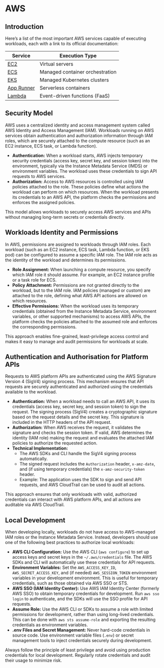 # AWS

## Introduction

Here’s a list of the most important AWS services capable of executing workloads, each with a link to its official documentation:

| Service                                               | Execution Type                   |
| ----------------------------------------------------- | -------------------------------- |
| [EC2](https://docs.aws.amazon.com/ec2/)               | Virtual servers                  |
| [ECS](https://docs.aws.amazon.com/ecs/)               | Managed container orchestration  |
| [EKS](https://docs.aws.amazon.com/eks/)               | Managed Kubernetes clusters      |
| [App Runner](https://docs.aws.amazon.com/apprunner/)  | Serverless containers            |
| [Lambda](https://docs.aws.amazon.com/lambda/)         | Event-driven functions (FaaS)    |



## Security Model

AWS uses a centralized identity and access management system called AWS Identity and Access Management (IAM). Workloads running on AWS services obtain authentication and authorization information through IAM roles, which are securely attached to the compute resource (such as an EC2 instance, ECS task, or Lambda function).

- **Authentication:** When a workload starts, AWS injects temporary security credentials (access key, secret key, and session token) into the environment, typically via the Instance Metadata Service (IMDS) or environment variables. The workload uses these credentials to sign API requests to AWS services.
- **Authorization:** Access to AWS resources is controlled using IAM policies attached to the role. These policies define what actions the workload can perform on which resources. When the workload presents its credentials to an AWS API, the platform checks the permissions and enforces the assigned policies.

This model allows workloads to securely access AWS services and APIs without managing long-term secrets or credentials directly.

## Workloads Identity and Permissions

In AWS, permissions are assigned to workloads through IAM roles. Each workload (such as an EC2 instance, ECS task, Lambda function, or EKS pod) can be configured to assume a specific IAM role. The IAM role acts as the identity of the workload and determines its permissions.

- **Role Assignment:** When launching a compute resource, you specify which IAM role it should assume. For example, an EC2 instance profile or a task role for ECS.
- **Policy Attachment:** Permissions are not granted directly to the workload, but to the IAM role. IAM policies (managed or custom) are attached to the role, defining what AWS API actions are allowed on which resources.
- **Effective Permissions:** When the workload uses its temporary credentials (obtained from the Instance Metadata Service, environment variables, or other supported mechanisms) to access AWS APIs, the platform checks the policies attached to the assumed role and enforces the corresponding permissions.

This approach enables fine-grained, least-privilege access control and makes it easy to manage and audit permissions for workloads at scale.

## Authentication and Authorisation for Platform APIs

Requests to AWS platform APIs are authenticated using the AWS Signature Version 4 (SigV4) signing process. This mechanism ensures that API requests are securely authenticated and authorized using the credentials available to the workload.

- **Authentication:** When a workload needs to call an AWS API, it uses its credentials (access key, secret key, and session token) to sign the request. The signing process (SigV4) creates a cryptographic signature based on the request details and the secret key. This signature is included in the HTTP headers of the API request.
- **Authorization:** When AWS receives the request, it validates the signature and checks the session token. If valid, AWS determines the identity (IAM role) making the request and evaluates the attached IAM policies to authorize the requested action.
- **Technical Implementation:**
    - The AWS SDKs and CLI handle the SigV4 signing process automatically.
    - The signed request includes the `Authorization` header, `x-amz-date`, and (if using temporary credentials) the `x-amz-security-token` header.
    - Example: The application uses the SDK to sign and send API requests, and AWS CloudTrail can be used to audit all actions.

This approach ensures that only workloads with valid, authorized credentials can interact with AWS platform APIs, and all actions are auditable via AWS CloudTrail.

## Local Development

When developing locally, workloads do not have access to AWS-managed IAM roles or the Instance Metadata Service. Instead, developers should use one of the following best practices to authorize local workloads:

- **AWS CLI Configuration:** Use the AWS CLI (`aws configure`) to set up access keys and secret keys in the `~/.aws/credentials` file. The AWS SDKs and CLI will automatically use these credentials for API requests.
- **Environment Variables:** Set the `AWS_ACCESS_KEY_ID`, `AWS_SECRET_ACCESS_KEY`, and (if needed) `AWS_SESSION_TOKEN` environment variables in your development environment. This is useful for temporary credentials, such as those obtained via AWS SSO or STS.
- **AWS SSO (IAM Identity Center):** Use AWS IAM Identity Center (formerly AWS SSO) to obtain temporary credentials for development. Run `aws sso login` to authenticate, and the SDKs will use the SSO profile for API requests.
- **Assume Role:** Use the AWS CLI or SDKs to assume a role with limited permissions for development, rather than using long-lived credentials. This can be done with `aws sts assume-role` and exporting the resulting credentials as environment variables.
- **.env Files and Secret Management:** Never hard-code credentials in source code. Use environment variable files (`.env`) or secret management tools to inject credentials securely during development.

Always follow the principle of least privilege and avoid using production credentials for local development. Regularly rotate credentials and audit their usage to minimize risk.